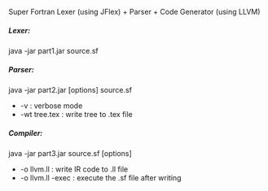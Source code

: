 
Super Fortran Lexer (using JFlex) + Parser + Code Generator (using LLVM)

##### Lexer:
java -jar part1.jar source.sf

##### Parser:
java -jar part2.jar [options] source.sf
  * -v : verbose mode
  * -wt tree.tex : write tree to .tex  file
 
##### Compiler:
java -jar part3.jar source.sf [options]
* -o llvm.ll : write IR code to .ll file
* -o llvm.ll -exec : execute the .sf file after writing
